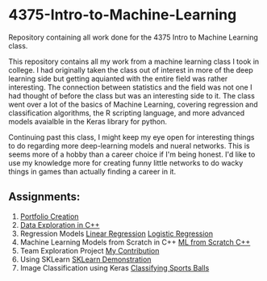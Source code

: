 # 4375-Intro-to-Machine-Learning
Repository containing all work done for the 4375 Intro to Machine Learning class. 

This repository contains all my work from a machine learning class I took in college. I had originally taken the class out of interest in more of the deep learning side but getting aquianted with the entire field was rather interesting. The connection between statistics and the field was not one I had thought of before the class but was an interesting side to it. The class went over a lot of the basics of Machine Learning, covering regression and classification algorithms, the R scripting language, and more advanced models avaialble in the Keras library for python. 

Continuing past this class, I might keep my eye open for interesting things to do regarding more deep-learning models and nueral networks. This is seems more of a hobby than a career choice if I'm being honest. I'd like to use my knowledge more for creating funny little networks to do wacky things in games than actually finding a career in it.

## Assignments:

1) [Portfolio Creation](Overview_of_ML.pdf)
2) [Data Exploration in C++](Project_1_Data_Exploration/Project_1_Data_Exploration_Report.pdf)
3) Regression Models
  [Linear Regression](Project_2_Linear_Models/Linear_Regression_Model.Rmd)
  [Logistic Regression](Project_2_Linear_Models/Logistic_Classification_Model.Rmd)
4) Machine Learning Models from Scratch in C++
  [ML from Scratch C++](https://github.com/PickleMustard/4375-Intro-to-Machine-Learning/blob/f1c57a4969d567012d499eb3cbf909a50f07baf8/Project_3_ML_Algorithms_From_Scratch/ML%20Algorithms%20from%20Scratch.pdf)
6) Team Exploration Project
  [My Contribution](Project_4_Team_Exploration/Notebook_3_Clustering.pdf)
7) Using SKLearn 
  [SKLearn Demonstration](Project_5_SKLearn_ML/Using_SKLearn.pdf)
8) Image Classification using Keras
  [Classifying Sports Balls](Project_6/Sports_Balls_Deep_Learning_Classification.pdf)
